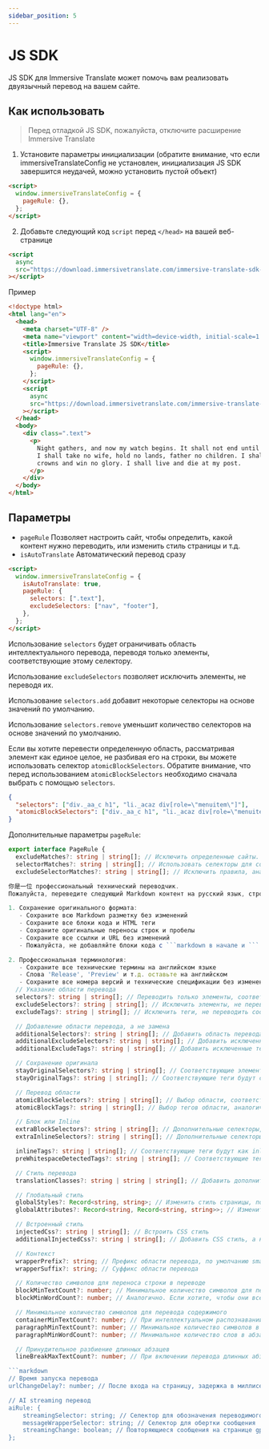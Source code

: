```yaml
---
sidebar_position: 5
---
```


# JS SDK

JS SDK для Immersive Translate может помочь вам реализовать двуязычный перевод на вашем сайте.

## Как использовать

> Перед отладкой JS SDK, пожалуйста, отключите расширение Immersive Translate

1. Установите параметры инициализации (обратите внимание, что если immersiveTranslateConfig не установлен, инициализация JS SDK завершится неудачей, можно установить пустой объект)

```html
<script>
  window.immersiveTranslateConfig = {
    pageRule: {},
  };
</script>
```

2. Добавьте следующий код `script` перед `</head>` на вашей веб-странице

```html
<script
  async
  src="https://download.immersivetranslate.com/immersive-translate-sdk-latest.js"
></script>
```

Пример

```html
<!doctype html>
<html lang="en">
  <head>
    <meta charset="UTF-8" />
    <meta name="viewport" content="width=device-width, initial-scale=1.0" />
    <title>Immersive Translate JS SDK</title>
    <script>
      window.immersiveTranslateConfig = {
        pageRule: {},
      };
    </script>
    <script
      async
      src="https://download.immersivetranslate.com/immersive-translate-sdk-latest.js"
    ></script>
  </head>
  <body>
    <div class=".text">
      <p>
        Night gathers, and now my watch begins. It shall not end until my death.
        I shall take no wife, hold no lands, father no children. I shall wear no
        crowns and win no glory. I shall live and die at my post.
      </p>
    </div>
  </body>
</html>
```

## Параметры

- `pageRule`
  Позволяет настроить сайт, чтобы определить, какой контент нужно переводить, или изменить стиль страницы и т.д.
- `isAutoTranslate`
  Автоматический перевод сразу

```html
<script>
  window.immersiveTranslateConfig = {
    isAutoTranslate: true,
    pageRule: {
      selectors: [".text"],
      excludeSelectors: ["nav", "footer"],
    },
  };
</script>
```

Использование `selectors` будет ограничивать область интеллектуального перевода, переводя только элементы, соответствующие этому селектору.

Использование `excludeSelectors` позволяет исключить элементы, не переводя их.

Использование `selectors.add` добавит некоторые селекторы на основе значений по умолчанию.

Использование `selectors.remove` уменьшит количество селекторов на основе значений по умолчанию.

Если вы хотите перевести определенную область, рассматривая элемент как единое целое, не разбивая его на строки, вы можете использовать селектор `atomicBlockSelectors`. Обратите внимание, что перед использованием `atomicBlockSelectors` необходимо сначала выбрать с помощью `selectors`.

```json
{
  "selectors": ["div._aa_c h1", "li._acaz div[role=\"menuitem\"]"],
  "atomicBlockSelectors": ["div._aa_c h1", "li._acaz div[role=\"menuitem\"]"]
}
```

Дополнительные параметры `pageRule`:

```typescript
export interface PageRule {
  excludeMatches?: string | string[]; // Исключить определенные сайты.
  selectorMatches?: string | string[]; // Использовать селекторы для соответствия, без указания всех URL
  excludeSelectorMatches?: string | string[]; // Исключить правила, аналогично вышеуказанному.

你是一位 профессиональный технический переводчик.
Пожалуйста, переведите следующий Markdown контент на русский язык, строго соблюдая следующие правила:

1. Сохранение оригинального формата:
   - Сохраните всю Markdown разметку без изменений
   - Сохраните все блоки кода и HTML теги
   - Сохраните оригинальные переносы строк и пробелы
   - Сохраните все ссылки и URL без изменений
   - Пожалуйста, не добавляйте блоки кода с ```markdown в начале и ``` в конце

2. Профессиональная терминология:
   - Сохраните все технические термины на английском языке
   - Слова 'Release', 'Preview' и т.д. оставьте на английском
   - Сохраните все номера версий и технические спецификации без изменений
  // Указание области перевода
  selectors?: string | string[]; // Переводить только элементы, соответствующие шаблону
  excludeSelectors?: string | string[]; // Исключить элементы, не переводить соответствующие шаблону элементы
  excludeTags?: string | string[]; // Исключить теги, не переводить соответствующие теги

  // Добавление области перевода, а не замена
  additionalSelectors?: string | string[]; // Добавить область перевода. В области интеллектуального перевода добавьте позицию перевода.
  additionalExcludeSelectors?: string | string[]; // Добавить исключенные элементы, чтобы интеллектуальный перевод не переводил определенные позиции.
  additionalExcludeTags?: string | string[]; // Добавить исключенные теги

  // Сохранение оригинала
  stayOriginalSelectors?: string | string[]; // Соответствующие элементы будут сохранены в оригинале. Часто используется для тегов на форумах.
  stayOriginalTags?: string | string[]; // Соответствующие теги будут сохранены в оригинале, например, `code`

  // Перевод области
  atomicBlockSelectors?: string | string[]; // Выбор области, соответствующие элементы будут рассматриваться как единое целое, не будут переводиться по частям
  atomicBlockTags?: string | string[]; // Выбор тегов области, аналогично

  // Блок или Inline
  extraBlockSelectors?: string | string[]; // Дополнительные селекторы, соответствующие элементы будут как блоки, занимая отдельную строку.
  extraInlineSelectors?: string | string[]; // Дополнительные селекторы, соответствующие элементы будут как inline элементы.

  inlineTags?: string | string[]; // Соответствующие теги будут как inline элементы
  preWhitespaceDetectedTags?: string | string[]; // Соответствующие теги будут автоматически переноситься на новую строку

  // Стиль перевода
  translationClasses?: string | string | string[]; // Добавить дополнительные классы к переводу

  // Глобальный стиль
  globalStyles?: Record<string, string>; // Изменить стиль страницы, полезно, если перевод вызывает сбой в отображении страницы.
  globalAttributes?: Record<string, Record<string, string>>; // Изменить атрибуты элементов страницы

  // Встроенный стиль
  injectedCss?: string | string[]; // Встроить CSS стиль
  additionalInjectedCss?: string | string[]; // Добавить CSS стиль, а не заменять.

  // Контекст
  wrapperPrefix?: string; // Префикс области перевода, по умолчанию smart, в зависимости от количества символов решает, переносить ли строку.
  wrapperSuffix?: string; // Суффикс области перевода

  // Количество символов для переноса строки в переводе
  blockMinTextCount?: number; // Минимальное количество символов для перевода как блока, иначе перевод будет как inline элемент.
  blockMinWordCount?: number; // Аналогично. Если хотите, чтобы они всегда переносились, можно указать 0.

  // Минимальное количество символов для перевода содержимого
  containerMinTextCount?: number; // При интеллектуальном распознавании минимальное количество символов в элементе, чтобы он был переведен, по умолчанию 18
  paragraphMinTextCount?: number; // Минимальное количество символов в абзаце оригинала, содержание больше этого числа будет переведено
  paragraphMinWordCount?: number; // Минимальное количество слов в абзаце оригинала

  // Принудительное разбиение длинных абзацев
  lineBreakMaxTextCount?: number; // При включении перевода длинных абзацев, максимальное количество символов в абзаце для принудительного разбиения на строки.

```markdown
// Время запуска перевода
urlChangeDelay?: number; // После входа на страницу, задержка в миллисекундах перед началом перевода. Для ожидания инициализации страницы, по умолчанию 250ms

// AI streaming перевод
aiRule: {
    streamingSelector: string; // Селектор для обозначения переводимого элемента на странице gpt
    messageWrapperSelector: string; // Селектор для обертки сообщения
    streamingChange: boolean; // Повторяющиеся сообщения на странице gpt являются инкрементальными обновлениями или полными обновлениями. gpt является инкрементальным
};
```